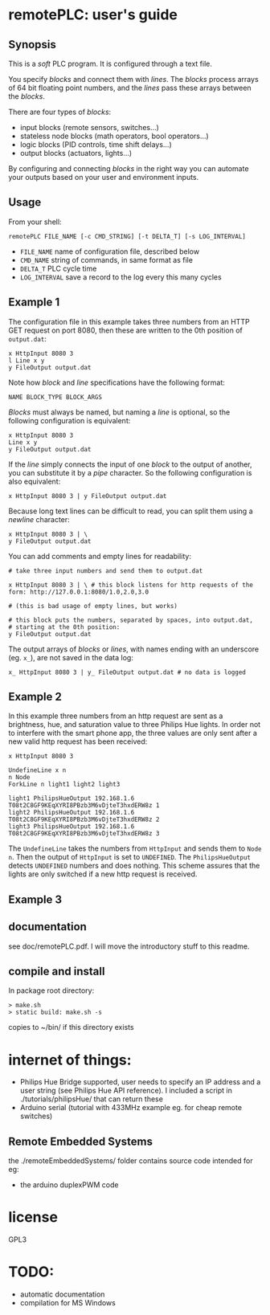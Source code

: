 # remotePLC: user's guide

## Synopsis
This is a *soft* PLC program. It is configured through a text file.

You specify *blocks* and connect them with *lines*. The *blocks* process arrays of 64 bit floating point numbers, and the *lines* pass these arrays between the *blocks*.

There are four types of *blocks*:

* input blocks (remote sensors, switches...)
* stateless node blocks (math operators, bool operators...)
* logic blocks (PID controls, time shift delays...)
* output blocks (actuators, lights...)

By configuring and connecting *blocks* in the right way you can automate your outputs based on your user and environment inputs.

## Usage
From your shell:
```
remotePLC FILE_NAME [-c CMD_STRING] [-t DELTA_T] [-s LOG_INTERVAL]
```

* `FILE_NAME`     name of configuration file, described below
* `CMD_NAME`      string of commands, in same format as file
* `DELTA_T`       PLC cycle time
* `LOG_INTERVAL`  save a record to the log every this many cycles

## Example 1
The configuration file in this example takes three numbers from an HTTP GET request on port 8080, then these are written to the 0th position of `output.dat`:
```
x HttpInput 8080 3
l Line x y
y FileOutput output.dat
```
Note how *block* and *line* specifications have the following format:
```
NAME BLOCK_TYPE BLOCK_ARGS
```
*Blocks* must always be named, but naming a *line* is optional, so the following configuration is equivalent:
```
x HttpInput 8080 3
Line x y
y FileOutput output.dat
```
If the *line* simply connects the input of one *block* to the output of another, you can substitute it by a *pipe* character. So the following configuration is also equivalent:
```
x HttpInput 8080 3 | y FileOutput output.dat
```
Because long text lines can be difficult to read, you can split them using a *newline* character:
```
x HttpInput 8080 3 | \
y FileOutput output.dat
```
You can add comments and empty lines for readability:
```
# take three input numbers and send them to output.dat

x HttpInput 8080 3 | \ # this block listens for http requests of the form: http://127.0.0.1:8080/1.0,2.0,3.0

# (this is bad usage of empty lines, but works)

# this block puts the numbers, separated by spaces, into output.dat, 
# starting at the 0th position:
y FileOutput output.dat 
```
The output arrays of *blocks* or *lines*, with names ending with an underscore (eg. `x_`), are not saved in the data log:
```
x_ HttpInput 8080 3 | y_ FileOutput output.dat # no data is logged
```

## Example 2
In this example three numbers from an http request are sent as a brightness, hue, and saturation value to three Philips Hue lights. In order not to interfere with the smart phone app, the three values are only sent after a new valid http request has been received:
```
x HttpInput 8080 3

UndefineLine x n
n Node
ForkLine n light1 light2 light3

light1 PhilipsHueOutput 192.168.1.6 T08t2C8GF9KEqXYRI8PBzb3M6vDjteT3hxdERW8z 1
light2 PhilipsHueOutput 192.168.1.6 T08t2C8GF9KEqXYRI8PBzb3M6vDjteT3hxdERW8z 2
light3 PhilipsHueOutput 192.168.1.6 T08t2C8GF9KEqXYRI8PBzb3M6vDjteT3hxdERW8z 3
```

The `UndefineLine` takes the numbers from `HttpInput` and sends them to `Node n`. Then the output of `HttpInput` is set to `UNDEFINED`. The `PhilipsHueOutput` detects `UNDEFINED` numbers and does nothing.
This scheme assures that the lights are only switched if a new http request is received.

## Example 3

## documentation
see doc/remotePLC.pdf. I will move the introductory stuff to this readme.

## compile and install
In package root directory:
```
> make.sh
> static build: make.sh -s
```
copies to ~/bin/ if this directory exists

# internet of things:
* Philips Hue Bridge supported, user needs to specify an IP address and a user string (see Philips Hue API reference). I included a script in ./tutorials/philipsHue/ that can return these
* Arduino serial (tutorial with 433MHz example eg. for cheap remote switches)

## Remote Embedded Systems
the ./remoteEmbeddedSystems/ folder contains source code intended for eg:
* the arduino duplexPWM code

# license
GPL3

# TODO:
* automatic documentation
* compilation for MS Windows
